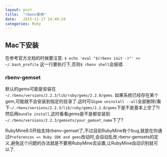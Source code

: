 ```yaml
---
layout: post
title:  "rbenv使用"
date:   2015-11-17 14:40:24
categories: Ruby
---
```

## Mac下安装
在参考官方文档的时候要注意:
`$ echo 'eval "$(rbenv init -)"' >> ~/.bash_profile` 这一行要执行下,否则`$ rbenv shell`会报错.

### rbenv-gemset
默认的gems可能是安装在`~/.rbenv/versions/2.2.3/lib/ruby/gems/2.2.0/gems`. 
如果系统已经存在某个gem,可能就不会安装到指定的目录了.这时可以`gem uninstall --all`全部删除(看下`~/.rbenv/versions/2.2.3/lib/ruby/gems/2.2.0/gems`下是不是基本上空了?)
然后再`bundle install`,这时看看gems是不是都安装到`~/.rbenv/versions/2.2.3/gemsets/your_gemset_name`下了?

RubyMine8.0开始支持rbenv-gemset了,不过目前RubyMine有个bug,就是在你通过`Preferences => Ruby SDK and gems`改动时,会自动乱改.rbenv-gemsets的定义,避免这个问题的办法就是不要用RubyMine去设置,让RubyMine自动识别就可以了.
